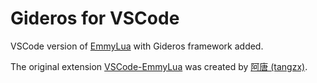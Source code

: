 
# Gideros for VSCode

VSCode version of [EmmyLua](https://github.com/EmmyLua/IntelliJ-EmmyLua) with Gideros framework added.

The original extension [VSCode-EmmyLua](https://github.com/EmmyLua/VSCode-EmmyLua) was created by  [阿唐 (tangzx)](https://github.com/tangzx).

